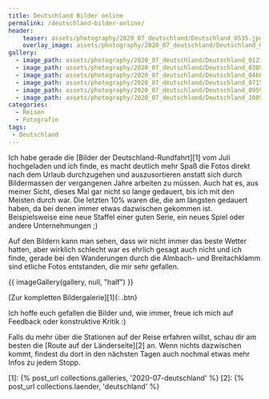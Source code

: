 ```yaml
---
title: Deutschland Bilder online
permalink: /deutschland-bilder-online/
header:
    teaser: assets/photography/2020_07_deutschland/Deutschland_0535.jpg
    overlay_image: assets/photography/2020_07_deutschland/Deutschland_0334.jpg
gallery:
  - image_path: assets/photography/2020_07_deutschland/Deutschland_0121.jpg
  - image_path: assets/photography/2020_07_deutschland/Deutschland_0305.jpg
  - image_path: assets/photography/2020_07_deutschland/Deutschland_0468.jpg
  - image_path: assets/photography/2020_07_deutschland/Deutschland_0715.jpg
  - image_path: assets/photography/2020_07_deutschland/Deutschland_0959.jpg
  - image_path: assets/photography/2020_07_deutschland/Deutschland_1089.jpg
categories:
  - Reisen
  - Fotografie
tags:
 - Deutschland
---
```


Ich habe gerade die [Bilder der Deutschland-Rundfahrt][1] vom Juli hochgeladen und ich finde, 
es macht deutlich mehr Spaß die Fotos direkt nach dem Urlaub durchzugehen und auszusortieren anstatt sich durch 
Bildermassen der vergangenen Jahre arbeiten zu müssen. Auch hat es, aus meiner Sicht, dieses Mal gar nicht so lange gedauert,
bis ich mit den Meisten durch war.
Die letzten 10% waren die, die am längsten gedauert haben, da bei denen immer etwas dazwischen gekommen ist. 
Beispielsweise eine neue Staffel einer guten Serie, ein neues Spiel oder andere Unternehmungen ;)    

Auf den Bildern kann man sehen, dass wir nicht immer das beste Wetter hatten, aber wirklich schlecht war es ehrlich gesagt auch nicht 
und ich finde, gerade bei den Wanderungen durch die Almbach- und Breitachklamm sind etliche Fotos entstanden, die mir sehr gefallen.

{{ imageGallery(gallery, null, "half") }}

[Zur kompletten Bildergalerie][1]{: .btn}

Ich hoffe euch gefallen die Bilder und, wie immer, freue ich mich auf Feedback oder konstruktive Kritik :)

Falls du mehr über die Stationen auf der Reise erfahren willst, schau dir am besten die [Route auf der Länderseite][2] an.
Wenn nichts dazwischen kommt, findest du dort in den nächsten Tagen auch nochmal etwas mehr Infos zu jedem Stopp.


[1]: {% post_url collections.galleries, '2020-07-deutschland' %}
[2]: {% post_url collections.laender, 'deutschland' %}
